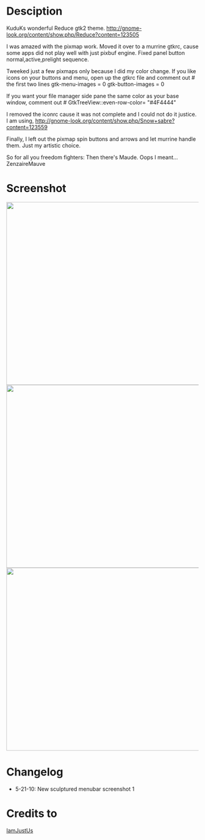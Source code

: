 # Desciption
KuduKs wonderful Reduce gtk2 theme.
http://gnome-look.org/content/show.php/Reduce?content=123505

I was amazed with the pixmap work. Moved it over to a murrine gtkrc, cause some apps did not play well with just pixbuf engine. Fixed panel button normal,active,prelight sequence.

Tweeked just a few pixmaps only because I did my color change. If you like icons on your buttons and menu, open up the gtkrc file and comment out # the first two lines gtk-menu-images = 0 gtk-button-images = 0

If you want your file manager side pane the same color as your base window, comment out # GtkTreeView::even-row-color= \"#4F4444\"

I removed the iconrc cause it was not complete and I could not do it justice. I am using, http://gnome-look.org/content/show.php/Snow+sabre?content=123559

Finally, I left out the pixmap spin buttons and arrows and let murrine handle them. Just my artistic choice.

So for all you freedom fighters:
Then there\'s Maude.
Oops I meant... ZenzaireMauve

# Screenshot
<img src="http://gnome-look.org/CONTENT/content-pre1/123971-1.jpg" height="480" width="640">

<img src="http://gnome-look.org/CONTENT/content-pre2/123971-2.jpg" height="480" width="640">

<img src="http://gnome-look.org/CONTENT/content-pre3/123971-3.jpg" height="480" width="640">

# Changelog
- 5-21-10: New sculptured menubar screenshot 1

# Credits to
[IamJustUs](http://gnome-look.org/usermanager/search.php?username=IamJustUs)
